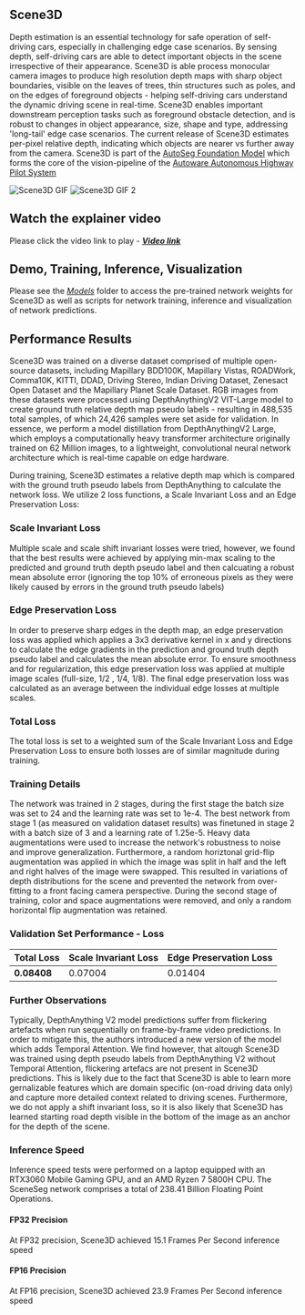 ## Scene3D
Depth estimation is an essential technology for safe operation of self-driving cars, especially in challenging edge case scenarios. By sensing depth, self-driving cars are able to detect important objects in the scene irrespective of their appearance. Scene3D is able process monocular camera images to produce high resolution depth maps with sharp object boundaries, visible on the leaves of trees, thin structures such as poles, and on the edges of foreground objects - helping self-driving cars understand the dynamic driving scene in real-time. Scene3D enables important downstream perception tasks such as foreground obstacle detection, and is robust to changes in object appearance, size, shape and type, addressing 'long-tail' edge case scenarios. The current release of Scene3D estimates per-pixel relative depth, indicating which objects are nearer vs further away from the camera. Scene3D is part of the [AutoSeg Foundation Model](https://github.com/autowarefoundation/autoware.privately-owned-vehicles/tree/main/AutoSeg) which forms the core of the vision-pipeline of the [Autoware Autonomous Highway Pilot System](https://github.com/autowarefoundation/autoware.privately-owned-vehicles/tree/main)

![Scene3D GIF](../Media/Scene3D_GIF.gif) ![Scene3D GIF 2](../Media/Scene3D_GIF_2.gif)

## Watch the explainer video
Please click the video link to play - [***Video link***](https://drive.google.com/file/d/19E57_ECVF3ImMGY8TNmg7dqixH1ej8MB/view?usp=drive_link)

## Demo, Training, Inference, Visualization
Please see the [*Models*](https://github.com/autowarefoundation/autoware.privately-owned-vehicles/tree/main/Models) folder to access the pre-trained network weights for Scene3D as well as scripts for network training, inference and visualization of network predictions.

## Performance Results
Scene3D was trained on a diverse dataset comprised of multiple open-source datasets, including Mapillary BDD100K, Mapillary Vistas, ROADWork, Comma10K, KITTI, DDAD, Driving Stereo, Indian Driving Dataset, Zenesact Open Dataset and the Mapillary Planet Scale Dataset. RGB images from these datasets were processed using DepthAnythingV2 VIT-Large model to create ground truth relative depth map pseudo labels - resulting in 488,535 total samples, of which 24,426 samples were set aside for validation. In essence, we perform a model distillation from DepthAnythingV2 Large, which employs a computationally heavy transformer architecture originally trained on 62 Million images, to a lightweight, convolutional neural network architecture which is real-time capable on edge hardware.

During training, Scene3D estimates a relative depth map which is compared with the ground truth pseudo labels from DepthAnything to calculate the network loss. We utilize 2 loss functions, a Scale Invariant Loss and an Edge Preservation Loss:

### Scale Invariant Loss
Multiple scale and scale shift invariant losses were tried, however, we found that the best results were achieved by applying min-max scaling to the predicted and ground truth depth pseudo label and then calcuating a robust mean absolute error (ignoring the top 10% of erroneous pixels as they were likely caused by errors in the ground truth pseudo labels)

### Edge Preservation Loss
In order to preserve sharp edges in the depth map, an edge preservation loss was applied which applies a 3x3 derivative kernel in x and y directions to calculate the edge gradients in the prediction and ground truth depth pseudo label and calculates the mean absolute error. To ensure smoothness and for regularization, this edge preservation loss was applied at multiple image scales (full-size, 1/2 , 1/4, 1/8). The final edge preservation loss was calculated as an average between the individual edge losses at multiple scales.

### Total Loss
The total loss is set to a weighted sum of the Scale Invariant Loss and Edge Preservation Loss to ensure both losses are of similar magnitude during training.

### Training Details
The network was trained in 2 stages, during the first stage the batch size was set to 24 and the learning rate was set to 1e-4. The best network from stage 1 (as measured on validation dataset results) was finetuned in stage 2 with a batch size of 3 and a learning rate of 1.25e-5. Heavy data augmentations were used to increase the network's robustness to noise and improve generalization. Furthermore, a random horiztonal grid-flip augmentation was applied in which the image was split in half and the left and right halves of the image were swapped. This resulted in variations of depth distributions for the scene and prevented the network from over-fitting to a front facing camera perspective. During the second stage of training, color and space augmentations were removed, and only a random horizontal flip augmentation was retained.

### Validation Set Performance - Loss
| Total Loss | Scale Invariant Loss | Edge Preservation Loss |
|------------|----------------------|------------------------|
| **0.08408** | 0.07004 | 0.01404 | 

### Further Observations
Typically, DepthAnything V2 model predictions suffer from flickering artefacts when run sequentially on frame-by-frame video predictions. In order to mitigate this, the authors introduced a new version of the model which adds Temporal Attention. We find however, that altough Scene3D was trained using depth pseudo labels from DepthAnything V2 without Temporal Attention, flickering artefacs are not present in Scene3D predictions. This is likely due to the fact that Scene3D is able to learn more gernalizable features which are domain specific (on-road driving data only) and capture more detailed context related to driving scenes. Furthermore, we do not apply a shift invariant loss, so it is also likely that Scene3D has learned starting road depth visible in the bottom of the image as an anchor for the depth of the scene.

### Inference Speed
Inference speed tests were performed on a laptop equipped with an RTX3060 Mobile Gaming GPU, and an AMD Ryzen 7 5800H CPU. The SceneSeg network comprises a total of 238.41 Billion Floating Point Operations.

#### FP32 Precision
At FP32 precision, Scene3D achieved 15.1 Frames Per Second inference speed

#### FP16 Precision
At FP16 precision, Scene3D achieved 23.9 Frames Per Second inference speed